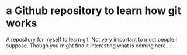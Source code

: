 # a Github repository to learn how git works
A repository for myself to learn git. Not very important to most people I suppose. Though you might find it interesting what is coming here...
